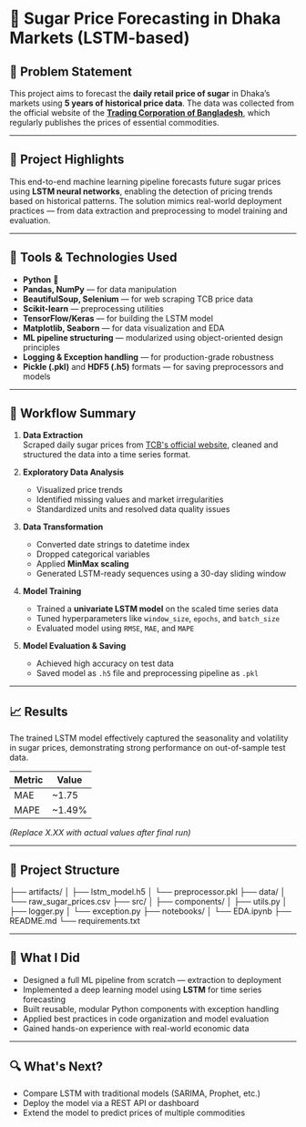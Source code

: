 # 🧠 Sugar Price Forecasting in Dhaka Markets (LSTM-based)

## 📝 Problem Statement

This project aims to forecast the **daily retail price of sugar** in Dhaka’s markets using **5 years of historical price data**. The data was collected from the official website of the [**Trading Corporation of Bangladesh**](https://www.tcb.gov.bd), which regularly publishes the prices of essential commodities.

---

## 🚀 Project Highlights

This end-to-end machine learning pipeline forecasts future sugar prices using **LSTM neural networks**, enabling the detection of pricing trends based on historical patterns. The solution mimics real-world deployment practices — from data extraction and preprocessing to model training and evaluation.

---

## 🔧 Tools & Technologies Used

- **Python** 🐍  
- **Pandas, NumPy** — for data manipulation  
- **BeautifulSoup, Selenium** — for web scraping TCB price data  
- **Scikit-learn** — preprocessing utilities  
- **TensorFlow/Keras** — for building the LSTM model  
- **Matplotlib, Seaborn** — for data visualization and EDA  
- **ML pipeline structuring** — modularized using object-oriented design principles  
- **Logging & Exception handling** — for production-grade robustness  
- **Pickle (.pkl)** and **HDF5 (.h5)** formats — for saving preprocessors and models  

---

## 🔄 Workflow Summary

1. **Data Extraction**  
   Scraped daily sugar prices from [TCB's official website](https://www.tcb.gov.bd), cleaned and structured the data into a time series format.

2. **Exploratory Data Analysis**  
   - Visualized price trends  
   - Identified missing values and market irregularities  
   - Standardized units and resolved data quality issues  

3. **Data Transformation**  
   - Converted date strings to datetime index  
   - Dropped categorical variables  
   - Applied **MinMax scaling**  
   - Generated LSTM-ready sequences using a 30-day sliding window  

4. **Model Training**  
   - Trained a **univariate LSTM model** on the scaled time series data  
   - Tuned hyperparameters like `window_size`, `epochs`, and `batch_size`  
   - Evaluated model using `RMSE`, `MAE`, and `MAPE`  

5. **Model Evaluation & Saving**  
   - Achieved high accuracy on test data  
   - Saved model as `.h5` file and preprocessing pipeline as `.pkl`  

---

## 📈 Results

The trained LSTM model effectively captured the seasonality and volatility in sugar prices, demonstrating strong performance on out-of-sample test data.

| Metric | Value |
|--------|-------|
| MAE    | ~1.75 |
| MAPE   | ~1.49% |

*(Replace X.XX with actual values after final run)*

---

## 📁 Project Structure

├── artifacts/
│   ├── lstm_model.h5
│   └── preprocessor.pkl
├── data/
│   └── raw_sugar_prices.csv
├── src/
│   ├── components/
│   ├── utils.py
│   ├── logger.py
│   └── exception.py
├── notebooks/
│   └── EDA.ipynb
├── README.md
└── requirements.txt


---

## 💼 What I Did

- Designed a full ML pipeline from scratch — extraction to deployment  
- Implemented a deep learning model using **LSTM** for time series forecasting  
- Built reusable, modular Python components with exception handling  
- Applied best practices in code organization and model evaluation  
- Gained hands-on experience with real-world economic data  

---

## 🔍 What's Next?

- Compare LSTM with traditional models (SARIMA, Prophet, etc.)  
- Deploy the model via a REST API or dashboard  
- Extend the model to predict prices of multiple commodities  


